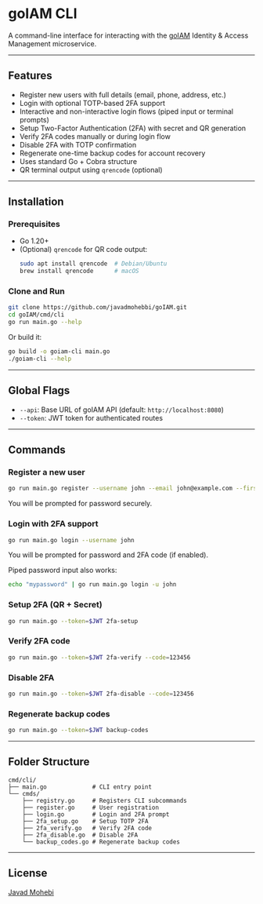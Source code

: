 # goIAM CLI

A command-line interface for interacting with the [goIAM](https://github.com/javadmohebbi/goIAM) Identity & Access Management microservice.

---

## Features

- Register new users with full details (email, phone, address, etc.)
- Login with optional TOTP-based 2FA support
- Interactive and non-interactive login flows (piped input or terminal prompts)
- Setup Two-Factor Authentication (2FA) with secret and QR generation
- Verify 2FA codes manually or during login flow
- Disable 2FA with TOTP confirmation
- Regenerate one-time backup codes for account recovery
- Uses standard Go + Cobra structure
- QR terminal output using `qrencode` (optional)

---

## Installation

### Prerequisites

- Go 1.20+
- (Optional) `qrencode` for QR code output:
  ```bash
  sudo apt install qrencode  # Debian/Ubuntu
  brew install qrencode      # macOS
  ```

### Clone and Run

```bash
git clone https://github.com/javadmohebbi/goIAM.git
cd goIAM/cmd/cli
go run main.go --help
```

Or build it:

```bash
go build -o goiam-cli main.go
./goiam-cli --help
```

---

## Global Flags

- `--api`: Base URL of goIAM API (default: `http://localhost:8080`)
- `--token`: JWT token for authenticated routes

---

## Commands

### Register a new user

```bash
go run main.go register --username john --email john@example.com --first John --last Doe
```

You will be prompted for password securely.

### Login with 2FA support

```bash
go run main.go login --username john
```

You will be prompted for password and 2FA code (if enabled).

Piped password input also works:
```bash
echo "mypassword" | go run main.go login -u john
```

### Setup 2FA (QR + Secret)

```bash
go run main.go --token=$JWT 2fa-setup
```

### Verify 2FA code

```bash
go run main.go --token=$JWT 2fa-verify --code=123456
```

### Disable 2FA

```bash
go run main.go --token=$JWT 2fa-disable --code=123456
```

### Regenerate backup codes

```bash
go run main.go --token=$JWT backup-codes
```

---

## Folder Structure

```
cmd/cli/
├── main.go             # CLI entry point
└── cmds/
    ├── registry.go     # Registers CLI subcommands
    ├── register.go     # User registration
    ├── login.go        # Login and 2FA prompt
    ├── 2fa_setup.go    # Setup TOTP 2FA
    ├── 2fa_verify.go   # Verify 2FA code
    ├── 2fa_disable.go  # Disable 2FA
    └── backup_codes.go # Regenerate backup codes
```

---

## License

[Javad Mohebi](https://github.com/javadmohebbi)